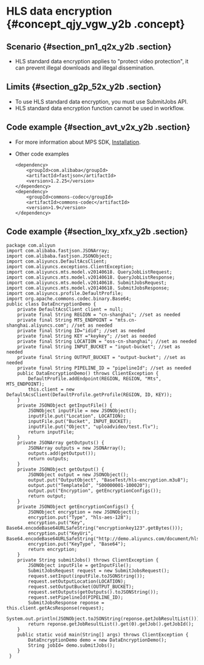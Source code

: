 # HLS data encryption {#concept_qjy_vgw_y2b .concept}

## Scenario {#section_pn1_q2x_y2b .section}

-   HLS standard data encryption applies to "protect video protection", it can prevent illegal downloads and illegal dissemination.

## Limits {#section_g2p_52x_y2b .section}

-   To use HLS standard data encryption, you must use SubmitJobs API.
-   HLS standard data encryption function cannot be used in workflow.

## Code example {#section_avt_v2x_y2b .section}

-   For more information about MPS SDK, [Installation](https://help.aliyun.com/document_detail/55736.html).
-   Other code examples

    ```
    <dependency>
        <groupId>com.alibaba</groupId>
        <artifactId>fastjson</artifactId>
        <version>1.2.25</version>
    </dependency>
    <dependency>
        <groupId>commons-codec</groupId>
        <artifactId>commons-codec</artifactId>
        <version>1.9</version>
    </dependency>
    ```


## Code example {#section_lxy_xfx_y2b .section}

```
package com.aliyun
import com.alibaba.fastjson.JSONArray;
import com.alibaba.fastjson.JSONObject;
import com.aliyuncs.DefaultAcsClient;
import com.aliyuncs.exceptions.ClientException;
import com.aliyuncs.mts.model.v20140618. QueryJobListRequest;
import com.aliyuncs.mts.model.v20140618. QueryJobListResponse;
import com.aliyuncs.mts.model.v20140618. SubmitJobsRequest;
import com.aliyuncs.mts.model.v20140618. SubmitJobsResponse;
import com.aliyuncs.profile.DefaultProfile;
import org.apache.commons.codec.binary.Base64;
public class DataEncryptionDemo {
    private DefaultAcsClient client = null;
    private final String REGION = "cn-shanghai"; //set as needed
    private final String MTS_ENDPOINT = "mts.cn-shanghai.aliyuncs.com"; //set as needed
    private final String ID="idid"; //set as needed
    private final String KEY ="keykey"; //set as needed
    private final String LOCATION = "oss-cn-shanghai"; //set as needed
    private final String INPUT_BUCKET = "input-bucket"; //set as needed
    private final String OUTPUT_BUCKET = "output-bucket"; //set as needed
    private final String PIPELINE_ID = "pipelineId"; //set as needed
    public DataEncryptionDemo() throws ClientException {
        DefaultProfile.addEndpoint(REGION, REGION, "Mts", MTS_ENDPOINT);
        this.client = new DefaultAcsClient(DefaultProfile.getProfile(REGION, ID, KEY));
    }
    private JSONObject getInputFile() {
        JSONObject inputFile = new JSONObject();
        inputFile.put("Location", LOCATION);
        inputFile.put("Bucket", INPUT_BUCKET);
        inputFile.put("Object", "uploadvideo/test.flv");
        return inputFile;
    }
    private JSONArray getOutputs() {
        JSONArray outputs = new JSONArray();
        outputs.add(getOutput());
        return outputs;
    }
    private JSONObject getOutput() {
        JSONObject output = new JSONObject();
        output.put("OutputObject", "BaseTest/hls-encryption.m3u8");
        output.put("TemplateId", "S00000001-100020");
        output.put("Encryption", getEncryptionConfigs());
        return output;
    }
    private JSONObject getEncryptionConfigs() {
        JSONObject encryption = new JSONObject();
        encryption.put("Type", "hls-aes-128");
        encryption.put("Key", Base64.encodeBase64URLSafeString("encryptionkey123".getBytes()));
        encryption.put("KeyUri", Base64.encodeBase64URLSafeString("http://demo.aliyuncs.com/document/hls128.key".getBytes()));
        encryption.put("KeyType", "Base64");
        return encryption;
    }
    private String submitJobs() throws ClientException {
        JSONObject inputFile = getInputFile();
        SubmitJobsRequest request = new SubmitJobsRequest();
        request.setInput(inputFile.toJSONString());
        request.setOutputLocation(LOCATION);
        request.setOutputBucket(OUTPUT_BUCKET);
        request.setOutputs(getOutputs().toJSONString());
        request.setPipelineId(PIPELINE_ID);
        SubmitJobsResponse reponse = this.client.getAcsResponse(request);
        System.out.println(JSONObject.toJSONString(reponse.getJobResultList()));
        return reponse.getJobResultList().get(0).getJob().getJobId();
    }
    public static void main(String[] args) throws ClientException {
        DataEncryptionDemo demo = new DataEncryptionDemo();
        String jobId= demo.submitJobs();
    }
 }
```

